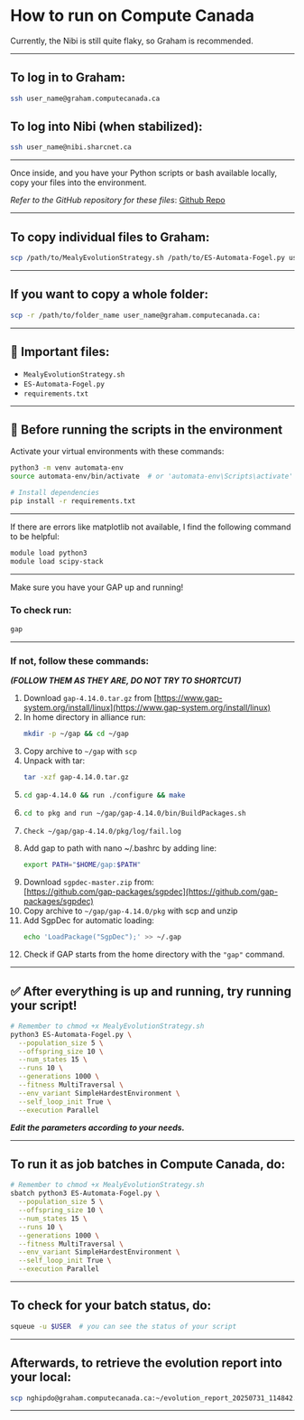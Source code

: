 # How to run on Compute Canada

Currently, the Nibi is still quite flaky, so Graham is recommended.

---

## To log in to Graham:

```bash
ssh user_name@graham.computecanada.ca
```

## To log into Nibi (when stabilized):

```bash
ssh user_name@nibi.sharcnet.ca
```

---

Once inside, and you have your Python scripts or bash available locally, copy your files into the environment.

_Refer to the GitHub repository for these files_: [Github Repo](https://github.com/nehaniv/Evolution-of-Complexity-in-Mealey-Automata/tree/main)

---

## To copy individual files to Graham:

```bash
scp /path/to/MealyEvolutionStrategy.sh /path/to/ES-Automata-Fogel.py user_name@graham.computecanada.ca:
```

---

## If you want to copy a whole folder:

```bash
scp -r /path/to/folder_name user_name@graham.computecanada.ca:
```

---

## 📂 Important files:

- `MealyEvolutionStrategy.sh`
- `ES-Automata-Fogel.py`
- `requirements.txt`

---

## 🐍 Before running the scripts in the environment

Activate your virtual environments with these commands:

```bash
python3 -m venv automata-env
source automata-env/bin/activate  # or 'automata-env\Scripts\activate' on Windows

# Install dependencies
pip install -r requirements.txt
```

---

If there are errors like matplotlib not available, I find the following command to be helpful:

```bash
module load python3
module load scipy-stack
```

---

Make sure you have your GAP up and running!

### To check run:

```bash
gap
```

---

### If not, follow these commands:

**_(FOLLOW THEM AS THEY ARE, DO NOT TRY TO SHORTCUT)_**

1. Download `gap-4.14.0.tar.gz` from [https://www.gap-system.org/install/linux](https://www.gap-system.org/install/linux)  
2. In home directory in alliance run:  
   ```bash
   mkdir -p ~/gap && cd ~/gap
   ```
3. Copy archive to `~/gap` with `scp`
4. Unpack with tar:  
   ```bash
   tar -xzf gap-4.14.0.tar.gz
   ```
5. 
   ```bash
   cd gap-4.14.0 && run ./configure && make
   ```
6. 
   ```bash
   cd to pkg and run ~/gap/gap-4.14.0/bin/BuildPackages.sh
   ```
7. 
   ```bash
   Check ~/gap/gap-4.14.0/pkg/log/fail.log
   ```
8. Add gap to path with nano ~/.bashrc by adding line:  
   ```bash
   export PATH="$HOME/gap:$PATH"
   ```
9. Download `sgpdec-master.zip` from:  
   [https://github.com/gap-packages/sgpdec](https://github.com/gap-packages/sgpdec)
10. Copy archive to `~/gap/gap-4.14.0/pkg` with scp and unzip
11. Add SgpDec for automatic loading:  
    ```bash
    echo 'LoadPackage("SgpDec");' >> ~/.gap
    ```
12. Check if GAP starts from the home directory with the `"gap"` command.

---

## ✅ After everything is up and running, try running your script!

```bash
# Remember to chmod +x MealyEvolutionStrategy.sh
python3 ES-Automata-Fogel.py \
  --population_size 5 \
  --offspring_size 10 \
  --num_states 15 \
  --runs 10 \
  --generations 1000 \
  --fitness MultiTraversal \
  --env_variant SimpleHardestEnvironment \
  --self_loop_init True \
  --execution Parallel
```

_**Edit the parameters according to your needs.**_

---

## To run it as job batches in Compute Canada, do:

```bash
# Remember to chmod +x MealyEvolutionStrategy.sh
sbatch python3 ES-Automata-Fogel.py \
  --population_size 5 \
  --offspring_size 10 \
  --num_states 15 \
  --runs 10 \
  --generations 1000 \
  --fitness MultiTraversal \
  --env_variant SimpleHardestEnvironment \
  --self_loop_init True \
  --execution Parallel
```

---

## To check for your batch status, do:

```bash
squeue -u $USER  # you can see the status of your script
```

---

## Afterwards, to retrieve the evolution report into your local:

```bash
scp nghipdo@graham.computecanada.ca:~/evolution_report_20250731_114842.pdf ~/Downloads/
```

---
